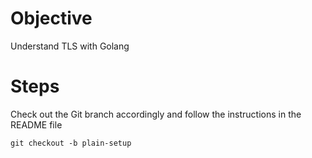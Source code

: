# Objective
Understand TLS with Golang

# Steps
Check out the Git branch accordingly and follow the instructions in the README file

```
git checkout -b plain-setup
```